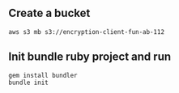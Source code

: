 ## Create a bucket
```
aws s3 mb s3://encryption-client-fun-ab-112
```

## Init bundle ruby project and run
```
gem install bundler
bundle init

```